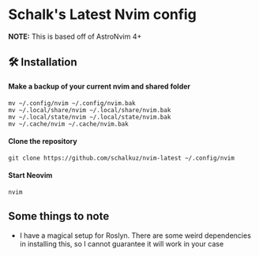# Schalk's Latest Nvim config

**NOTE:** This is based off of AstroNvim 4+

## 🛠️ Installation

#### Make a backup of your current nvim and shared folder

```shell
mv ~/.config/nvim ~/.config/nvim.bak
mv ~/.local/share/nvim ~/.local/share/nvim.bak
mv ~/.local/state/nvim ~/.local/state/nvim.bak
mv ~/.cache/nvim ~/.cache/nvim.bak
```

#### Clone the repository

```shell
git clone https://github.com/schalkuz/nvim-latest ~/.config/nvim
```

#### Start Neovim

```shell
nvim
```

## Some things to note

- I have a magical setup for Roslyn. There are some weird dependencies in installing this, so I cannot guarantee it will work in your case
